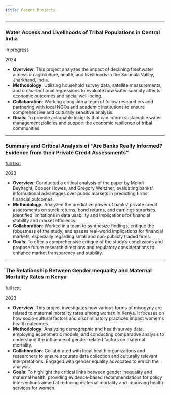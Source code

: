 ```yaml
---
title: Recent Projects
---
```


---
### Water Access and Livelihoods of Tribal Populations in Central India
in progress

2024

- **Overview**: This project analyzes the impact of declining freshwater access on agriculture, health, and livelihoods in the Sarunala Valley, Jharkhand, India.
- **Methodology**: Utilizing household survey data, satellite measurements, and cross-sectional regressions to evaluate how water scarcity affects economic outcomes and social well-being.
- **Collaboration**: Working alongside a team of fellow researchers and partnering with local NGOs and academic institutions to ensure comprehensive and culturally sensitive analysis.
- **Goals**: To provide actionable insights that can inform sustainable water management policies and support the economic resilience of tribal communities.

---
### Summary and Critical Analysis of “Are Banks Really Informed? Evidence from their Private Credit Assessments”
<a href="assets/pdf/Copy of Summary and Critical Analysis of _Are Banks Really Informed_.pdf" download>full text</a>

2023

- **Overview**: Conducted a critical analysis of the paper by Mehdi Beyhaghi, Cooper Howes, and Gregory Weitzner, evaluating banks' informational advantages over public markets in predicting firms' financial outcomes.
- **Methodology**: Analyzed the predictive power of banks' private credit assessments on stock returns, bond returns, and earnings surprises. Identified limitations in data usability and implications for financial stability and market efficiency.
- **Collaboration**: Worked in a team to synthesize findings, critique the robustness of the study, and assess real-world implications for financial markets, especially regarding small and non-publicly traded firms.
- **Goals**: To offer a comprehensive critique of the study’s conclusions and propose future research directions and regulatory considerations to enhance market transparency and stability.

---
### The Relationship Between Gender Inequality and Maternal Mortality Rates in Kenya
<a href="assets/pdf/ADDRESSING KEY DETERMINANTS FOR MATERNAL MORTALITY  IN KENYA.pdf" download>full text</a>

2023

- **Overview**: This project investigates how various forms of misogyny are related to maternal mortality rates among women in Kenya. It focuses on how socio-cultural factors and discriminatory practices impact women's health outcomes.
- **Methodology**: Analyzing demographic and health survey data, employing econometric models, and conducting comparative analysis to understand the influence of gender-related factors on maternal mortality.
- **Collaboration**: Collaborated with local health organizations and researchers to ensure accurate data collection and culturally relevant interpretations. Engaged with gender equality advocates to enrich the analysis.
- **Goals**: To highlight the critical links between gender inequality and maternal health, providing evidence-based recommendations for policy interventions aimed at reducing maternal mortality and improving health services for women.

